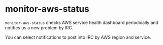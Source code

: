 # monitor-aws-status

```monitor-aws-status``` checks AWS service health dashboard periodically and notifies us a new problem by IRC.

You can select notifications to post into IRC by AWS region and service.


